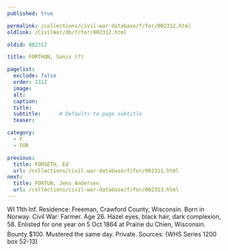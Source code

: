 ```yaml
---
published: true

permalink: /collections/civil-war-database/f/for/002312.html
oldlink: /CivilWar/db/f/for/002312.html

oldid: 002312

title: FORTHUN, Sonis (?)

pagelist:
  exclude: false
  order: 2312
  image: 
  alt:
  caption:
  title:
  subtitle:      # Defaults to page subtitle
  teaser:

category: 
  - F 
  - FOR

previous:
  title: FORSETH, Ed
  url: /collections/civil-war-database/f/for/002311.html  
next:
  title: FORTUN, Jens Andersen
  url: /collections/civil-war-database/f/for/002313.html   
---
```

WI 11th Inf. Residence: Freeman, Crawford County, Wisconsin. Born in Norway. Civil War: Farmer. Age 26. Hazel eyes, black hair, dark complexion, 5&#146;8&#148;. Enlisted for one year on 5 Oct 1864 at Prairie du Chien, Wisconsin. Bounty $100. Mustered the same day. Private. Sources: (WHS Series 1200 box 52-13)